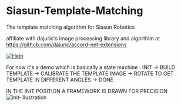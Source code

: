 # Siasun-Template-Matching
The template matching algorithm for Siasun Robotics

affiliate with dajuric's image processing library and algorthim at
https://github.com/dajuric/accord-net-extensions

 <a href="https://github.com/dajuric/accord-net-extensions/raw/master/Deployment/Documentation/Help/Accord.NET%20Extensions%20Documentation.chm"> 
 <img src="https://img.shields.io/badge/Help-download-yellow.svg?style=flat-square" alt="Help"/>  </a>


For now it's a demo which is basically a state machine :
INIT -> BUILD TEMPLATE -> CALIBRATE THE TEMPLATE IMAGE -> ROTATE TO GET TEMPLATE IN DIFFERENT ANGLES -> DONE

IN THE INIT POSITION A FRAMEWORK IS DRAWN FOR PRECISION 
![init-illustration](https://user-images.githubusercontent.com/22462126/42083095-771595f2-7bbc-11e8-82bd-de8a05cd114a.PNG)
